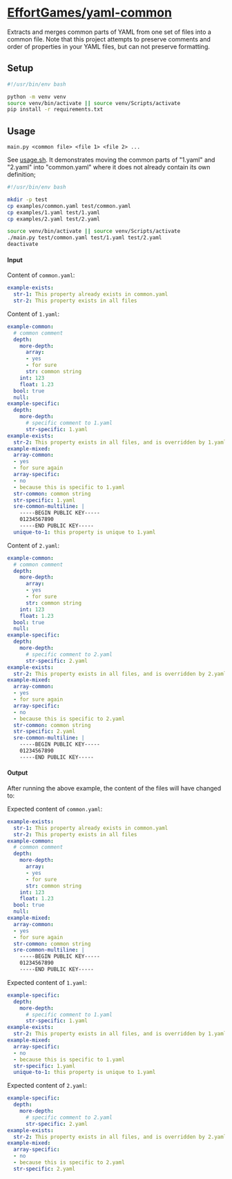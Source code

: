 <!-- README.md is auto-generated from README.md.template -->

# [EffortGames/yaml-common](https://github.com/EffortGames)

Extracts and merges common parts of YAML from one set of files into a common file.
Note that this project attempts to preserve comments and order of properties in your YAML files, but can not preserve formatting.

## Setup

```bash
#!/usr/bin/env bash

python -m venv venv
source venv/bin/activate || source venv/Scripts/activate
pip install -r requirements.txt

```

## Usage

`main.py <common file> <file 1> <file 2> ...`

See [usage.sh](usage.sh). It demonstrates moving the common parts of "1.yaml" and "2.yaml" into "common.yaml" where it does not already contain its own definition;

```bash
#!/usr/bin/env bash

mkdir -p test
cp examples/common.yaml test/common.yaml
cp examples/1.yaml test/1.yaml
cp examples/2.yaml test/2.yaml

source venv/bin/activate || source venv/Scripts/activate
./main.py test/common.yaml test/1.yaml test/2.yaml
deactivate

```

#### Input

Content of `common.yaml`:
```yml common
example-exists:
  str-1: This property already exists in common.yaml
  str-2: This property exists in all files

```

Content of `1.yaml`:
```yml
example-common:
  # common comment
  depth:
    more-depth:
      array:
      - yes
      - for sure
      str: common string
    int: 123
    float: 1.23
  bool: true
  null:
example-specific:
  depth:
    more-depth:
      # specific comment to 1.yaml
      str-specific: 1.yaml
example-exists:
  str-2: This property exists in all files, and is overridden by 1.yaml
example-mixed:
  array-common:
  - yes
  - for sure again
  array-specific:
  - no
  - because this is specific to 1.yaml
  str-common: common string
  str-specific: 1.yaml
  sre-common-multiline: |
    -----BEGIN PUBLIC KEY-----
    01234567890
    -----END PUBLIC KEY-----
  unique-to-1: this property is unique to 1.yaml

```

Content of `2.yaml`:
```yml
example-common:
  # common comment
  depth:
    more-depth:
      array:
      - yes
      - for sure
      str: common string
    int: 123
    float: 1.23
  bool: true
  null:
example-specific:
  depth:
    more-depth:
      # specific comment to 2.yaml
      str-specific: 2.yaml
example-exists:
  str-2: This property exists in all files, and is overridden by 2.yaml
example-mixed:
  array-common:
  - yes
  - for sure again
  array-specific:
  - no
  - because this is specific to 2.yaml
  str-common: common string
  str-specific: 2.yaml
  sre-common-multiline: |
    -----BEGIN PUBLIC KEY-----
    01234567890
    -----END PUBLIC KEY-----

```

#### Output

After running the above example, the content of the files will have changed to:

Expected content of `common.yaml`:
```yml
example-exists:
  str-1: This property already exists in common.yaml
  str-2: This property exists in all files
example-common:
  # common comment
  depth:
    more-depth:
      array:
      - yes
      - for sure
      str: common string
    int: 123
    float: 1.23
  bool: true
  null:
example-mixed:
  array-common:
  - yes
  - for sure again
  str-common: common string
  sre-common-multiline: |
    -----BEGIN PUBLIC KEY-----
    01234567890
    -----END PUBLIC KEY-----

```

Expected content of `1.yaml`:
```yml
example-specific:
  depth:
    more-depth:
      # specific comment to 1.yaml
      str-specific: 1.yaml
example-exists:
  str-2: This property exists in all files, and is overridden by 1.yaml
example-mixed:
  array-specific:
  - no
  - because this is specific to 1.yaml
  str-specific: 1.yaml
  unique-to-1: this property is unique to 1.yaml

```

Expected content of `2.yaml`:
```yml
example-specific:
  depth:
    more-depth:
      # specific comment to 2.yaml
      str-specific: 2.yaml
example-exists:
  str-2: This property exists in all files, and is overridden by 2.yaml
example-mixed:
  array-specific:
  - no
  - because this is specific to 2.yaml
  str-specific: 2.yaml

```
